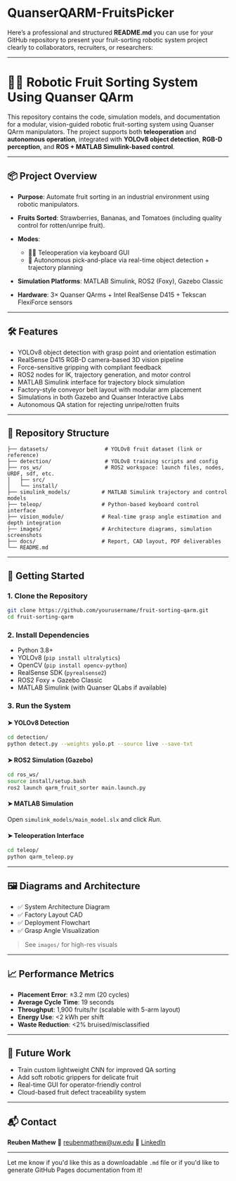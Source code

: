 # QuanserQARM-FruitsPicker
Here’s a professional and structured **README.md** you can use for your GitHub repository to present your fruit-sorting robotic system project clearly to collaborators, recruiters, or researchers:

---

# 🍓🍌 Robotic Fruit Sorting System Using Quanser QArm

This repository contains the code, simulation models, and documentation for a modular, vision-guided robotic fruit-sorting system using Quanser QArm manipulators. The project supports both **teleoperation** and **autonomous operation**, integrated with **YOLOv8 object detection**, **RGB-D perception**, and **ROS + MATLAB Simulink-based control**.

---

## 📦 Project Overview

* **Purpose**: Automate fruit sorting in an industrial environment using robotic manipulators.
* **Fruits Sorted**: Strawberries, Bananas, and Tomatoes (including quality control for rotten/unripe fruit).
* **Modes**:

  * 👨‍💻 Teleoperation via keyboard GUI
  * 🤖 Autonomous pick-and-place via real-time object detection + trajectory planning
* **Simulation Platforms**: MATLAB Simulink, ROS2 (Foxy), Gazebo Classic
* **Hardware**: 3× Quanser QArms + Intel RealSense D415 + Tekscan FlexiForce sensors

---

## 🛠️ Features

* YOLOv8 object detection with grasp point and orientation estimation
* RealSense D415 RGB-D camera-based 3D vision pipeline
* Force-sensitive gripping with compliant feedback
* ROS2 nodes for IK, trajectory generation, and motor control
* MATLAB Simulink interface for trajectory block simulation
* Factory-style conveyor belt layout with modular arm placement
* Simulations in both Gazebo and Quanser Interactive Labs
* Autonomous QA station for rejecting unripe/rotten fruits

---

## 📂 Repository Structure

```
├── datasets/                  # YOLOv8 fruit dataset (link or reference)
├── detection/                 # YOLOv8 training scripts and config
├── ros_ws/                    # ROS2 workspace: launch files, nodes, URDF, sdf, etc.
│   ├── src/
│   └── install/
├── simulink_models/          # MATLAB Simulink trajectory and control models
├── teleop/                   # Python-based keyboard control interface
├── vision_module/            # Real-time grasp angle estimation and depth integration
├── images/                   # Architecture diagrams, simulation screenshots
├── docs/                     # Report, CAD layout, PDF deliverables
└── README.md
```

---

## 🚀 Getting Started

### 1. Clone the Repository

```bash
git clone https://github.com/yourusername/fruit-sorting-qarm.git
cd fruit-sorting-qarm
```

### 2. Install Dependencies

* Python 3.8+
* YOLOv8 (`pip install ultralytics`)
* OpenCV (`pip install opencv-python`)
* RealSense SDK (`pyrealsense2`)
* ROS2 Foxy + Gazebo Classic
* MATLAB Simulink (with Quanser QLabs if available)

### 3. Run the System

#### ➤ YOLOv8 Detection

```bash
cd detection/
python detect.py --weights yolo.pt --source live --save-txt
```

#### ➤ ROS2 Simulation (Gazebo)

```bash
cd ros_ws/
source install/setup.bash
ros2 launch qarm_fruit_sorter main.launch.py
```

#### ➤ MATLAB Simulation

Open `simulink_models/main_model.slx` and click *Run*.

#### ➤ Teleoperation Interface

```bash
cd teleop/
python qarm_teleop.py
```

---

## 🖼️ Diagrams and Architecture

* ✅ System Architecture Diagram
* ✅ Factory Layout CAD
* ✅ Deployment Flowchart
* ✅ Grasp Angle Visualization

> See `images/` for high-res visuals

---

## 📈 Performance Metrics

* **Placement Error**: ±3.2 mm (20 cycles)
* **Average Cycle Time**: 19 seconds
* **Throughput**: 1,900 fruits/hr (scalable with 5-arm layout)
* **Energy Use**: <2 kWh per shift
* **Waste Reduction**: <2% bruised/misclassified

---


## 🧠 Future Work

* Train custom lightweight CNN for improved QA sorting
* Add soft robotic grippers for delicate fruit
* Real-time GUI for operator-friendly control
* Cloud-based fruit defect traceability system

---

## 📬 Contact

**Reuben Mathew**
📧 [reubenmathew@uw.edu](mailto:pxk407@student.bham.ac.uk)
🔗 [LinkedIn](https://www.linkedin.com/praveenkathirvel)

---

Let me know if you'd like this as a downloadable `.md` file or if you'd like to generate GitHub Pages documentation from it!
